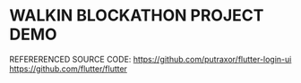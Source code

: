 # WALKIN BLOCKATHON PROJECT DEMO

REFERERENCED SOURCE CODE:
https://github.com/putraxor/flutter-login-ui
https://github.com/flutter/flutter


